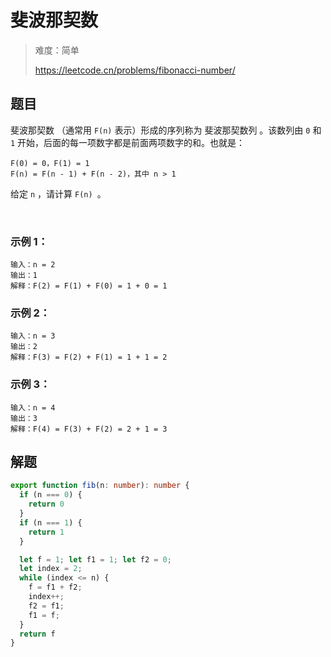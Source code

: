 # 斐波那契数

> 难度：简单
>
> https://leetcode.cn/problems/fibonacci-number/

## 题目

斐波那契数 （通常用 `F(n)` 表示）形成的序列称为 斐波那契数列 。该数列由 `0` 和 `1` 开始，后面的每一项数字都是前面两项数字的和。也就是：
```
F(0) = 0，F(1) = 1
F(n) = F(n - 1) + F(n - 2)，其中 n > 1
```
给定 `n` ，请计算 `F(n) `。

 

### 示例 1：
```
输入：n = 2
输出：1
解释：F(2) = F(1) + F(0) = 1 + 0 = 1
```

### 示例 2：
```
输入：n = 3
输出：2
解释：F(3) = F(2) + F(1) = 1 + 1 = 2
```

### 示例 3：
```
输入：n = 4
输出：3
解释：F(4) = F(3) + F(2) = 2 + 1 = 3
```

## 解题

```typescript
export function fib(n: number): number {
  if (n === 0) {
    return 0
  }
  if (n === 1) {
    return 1
  }

  let f = 1; let f1 = 1; let f2 = 0;
  let index = 2;
  while (index <= n) {
    f = f1 + f2;
    index++;
    f2 = f1;
    f1 = f;
  }
  return f
}

```